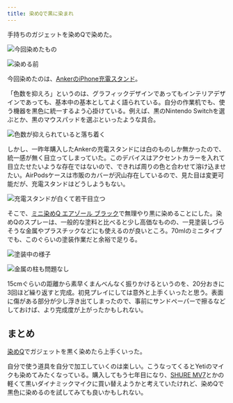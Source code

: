 ```yaml
---
title: 染めQで黒に染まれ
---
```

手持ちのガジェットを染めQで染めた。

![](https://lh3.googleusercontent.com/0LIS0Jb4g1K7urUOQmLPXC_pQd_KGGEZBfPgpRoeKMptFcQdhEP7FMR_eTHKcO2k-QDWjUPcTkLcqvBZVVxB-5FwzS1A-s3QYrWpO0JNVGfDntBYf_JtNbIAK2mYiuFk17QKHYJOy3bzuHCGgg "今回染めたもの")

![](https://lh5.googleusercontent.com/OewuxhbMSWnVPWFSn4M8XOq6aYyosYTMp_iYAFMHue_r90noVTI4VQTp5TvkkeUqW7mVgEFpMC1ob6tkD-vj5a8G1B0rXJMOXhNyd48_jFUcngeovdEr2lHiAAM5ye523Rc_5JR8hbhkvLaf4Q "染める前")

今回染めたのは、[AnkerのiPhone充電スタンド](https://r7kamura.com/articles/2021-09-06-anker-iphone-stand)。

「色数を抑えろ」というのは、グラフィックデザインであってもインテリアデザインであっても、基本中の基本としてよく語られている。自分の作業机でも、使う機器を黒色に統一するよう心掛けている。例えば、黒のNintendo Switchを選ぶとか、黒のマウスパッドを選ぶといったような具合。

![](https://lh3.googleusercontent.com/sdfrrEHr95G23POsMdRkRMw7uKhNAOe_LR9qRhefhBe0en7LjsksoXeZ5LO3_70s_p_gl_lpVUP75KCeQMqTfCJX5RoBcEJNDddIGd4_weL4IBklG819fTMCkOHB6WEc_iT-tkIxjk2JGK337g "色数が抑えられていると落ち着く")

しかし、一昨年購入したAnkerの充電スタンドには白のものしか無かったので、統一感が無く目立ってしまっていた。このデバイスはアクセントカラーを入れて目立たせたいような存在ではないので、できれば周りの色と合わせて溶け込ませたい。AirPodsケースは市販のカバーが沢山存在しているので、見た目は変更可能だが、充電スタンドはどうしようもない。

![](https://lh6.googleusercontent.com/q4OgKcdV52ncmUcYfZzInKSvznERO20pxsuXIwair1B3FgMehXSAdcAYCw_pK76D1f-E7ywJm7hESv7t8iPAFTNm3d2HpmJKbxnniTocbXyLekExLCErzXGVXnb82UOJAnsQQWEFro6P-52cLQ "充電スタンドが白くて若干目立つ")

そこで、[ミニ染めQ エアゾール ブラック](https://www.amazon.co.jp/dp/B003QMFUKO)で無理やり黒に染めることにした。染めQのスプレーは、一般的な塗料と比べると少し高価なものの、一見塗装しづらそうな金属やプラスチックなどにも使えるのが良いところ。70mlのミニタイプでも、このぐらいの塗装作業だと余裕で足りる。

![](https://lh3.googleusercontent.com/E6Xa2n2E4ia1mR5vfYDldVfH4WjPj4X9y21GcpXPrJhOrtHGK0TS188R2WGtUUFxeHsDHVJ8OT9Bnz5Y3gdV6uxsXjNRDMa3ee-VSTkI5QbXfKj_eGn2FeCjUP1LMxqSmL6Ba-lJnTglpNe2Kw "塗装中の様子")

![](https://lh4.googleusercontent.com/JNQNFN3NEBkjMWXgaJgYGo95wdgwGm_vckHKAzMCMt3QXvAATmcaKsNcN4ZHyee4vd7pxMb0T4XDcH7RGy_9ck3hh30XLPTT67yUVQH_qZL6qoGzDJPhFPyCmB_nVCsrUSqgTL-0aQbcVwbYeQ "金属の柱も問題なし")

15cmぐらいの距離から素早くまんべんなく振りかけるというのを、20分おきに3回ほど繰り返すと完成。初見プレイにしては意外と上手くいったと思う。表面に傷がある部分が少し浮き出てしまったので、事前にサンドペーパーで擦るなどしておけば、より完成度が上がったかもしれない。

まとめ
---

[染めQ](https://www.amazon.co.jp/dp/B003QMFUKO)でガジェットを黒く染めたら上手くいった。

自分で使う道具を自分で加工していくのは楽しい。こうなってくるとYetiのマイクも染めてみたくなっている。購入してもう七年目になり、[SHURE MV7](https://www.amazon.co.jp/dp/B08KY7G1GV)とかの軽くて黒いダイナミックマイクに買い替えようかと考えていたけれど、染めQで黒色に染めるのを試してみても良いかもしれない。
